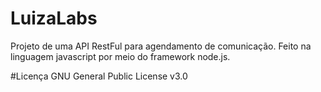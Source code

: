 # LuizaLabs
Projeto  de uma API RestFul para agendamento de comunicação. Feito na linguagem javascript por meio do framework node.js.

#Licença
GNU General Public License v3.0
